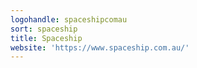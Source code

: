 ```yaml
---
logohandle: spaceshipcomau
sort: spaceship
title: Spaceship
website: 'https://www.spaceship.com.au/'
---
```

